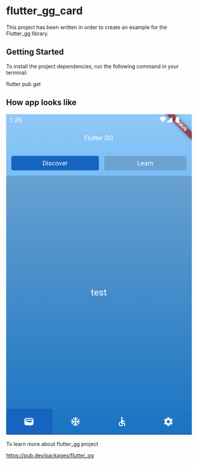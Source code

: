 # flutter_gg_card

This project has been written in order to create an example for the Flutter_gg library.

## Getting Started

To install the project dependencies, run the following command in your terminal:

flutter pub get

## How app looks like

![screenshot](Flutter_gg_example.png)

To learn more about flutter_gg project 

https://pub.dev/packages/flutter_gg 